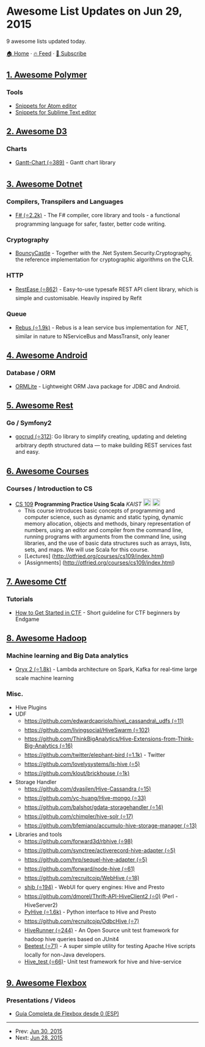 # Awesome List Updates on Jun 29, 2015

9 awesome lists updated today.

[🏠 Home](/README.md) · [🔥 Feed](https://test.trackawesomelist.com/feed.xml) · [📮 Subscribe](https://trackawesomelist.us17.list-manage.com/subscribe?u=d2f0117aa829c83a63ec63c2f&id=36a103854c)



## [1. Awesome Polymer](/content/Granze/awesome-polymer/README.md)

### Tools

*   [Snippets for Atom editor](https://atom.io/packages/polymer-snippets)
*   [Snippets for Sublime Text editor](https://packagecontrol.io/packages/Polymer%20%26%20Web%20Component%20Snippets)

## [2. Awesome D3](/content/wbkd/awesome-d3/README.md)

### Charts

*   [Gantt-Chart (⭐389)](https://github.com/dk8996/Gantt-Chart) - Gantt chart library

## [3. Awesome Dotnet](/content/quozd/awesome-dotnet/README.md)

### Compilers, Transpilers and Languages

*   [F# (⭐2.2k)](https://github.com/fsharp/fsharp/) -  The F# compiler, core library and tools - a functional programming language for safer, faster, better code writing.

### Cryptography

*   [BouncyCastle](https://bouncycastle.org/) - Together with the .Net System.Security.Cryptography, the reference implementation for cryptographic algorithms on the CLR.

### HTTP

*   [RestEase (⭐862)](https://github.com/canton7/RestEase) - Easy-to-use typesafe REST API client library, which is simple and customisable. Heavily inspired by Refit

### Queue

*   [Rebus (⭐1.9k)](https://github.com/rebus-org/Rebus) - Rebus is a lean service bus implementation for .NET, similar in nature to NServiceBus and MassTransit, only leaner

## [4. Awesome Android](/content/JStumpp/awesome-android/README.md)

### Database / ORM

*   [ORMLite](http://ormlite.com/sqlite_java_android_orm.shtml) - Lightweight ORM Java package for JDBC and Android.

## [5. Awesome Rest](/content/marmelab/awesome-rest/README.md)

### Go / Symfony2

*   [gocrud (⭐312)](https://github.com/manishrjain/gocrud): Go library to simplify creating, updating and deleting arbitrary depth structured data — to make building REST services fast and easy.

## [6. Awesome Courses](/content/prakhar1989/awesome-courses/README.md)

### Courses / Introduction to CS

*   [CS 109](http://otfried.org/courses/cs109/index.html) **Programming Practice Using Scala** *KAIST* <img src="https://assets-cdn.github.com/images/icons/emoji/unicode/1f4bb.png" width="20" height="20" alt="Assignments" title="Assignments" /> <img src="https://assets-cdn.github.com/images/icons/emoji/unicode/1f4dd.png" width="20" height="20" alt="Lecture Notes" title="Lecture Notes" />
    *   This course introduces basic concepts of programming and computer science, such as dynamic and static typing, dynamic memory allocation, objects and methods, binary representation of numbers, using an editor and compiler from the command line, running programs with arguments from the command line, using libraries, and the use of basic data structures such as arrays, lists, sets, and maps. We will use Scala for this course.
    *   \[Lectures] (<http://otfried.org/courses/cs109/index.html>)
    *   \[Assignments] (<http://otfried.org/courses/cs109/index.html>)

## [7. Awesome Ctf](/content/apsdehal/awesome-ctf/README.md)

### Tutorials

*   [How to Get Started in CTF](https://www.endgame.com/blog/how-get-started-ctf) - Short guideline for CTF beginners by Endgame

## [8. Awesome Hadoop](/content/youngwookim/awesome-hadoop/README.md)

### Machine learning and Big Data analytics

*   [Oryx 2 (⭐1.8k)](https://github.com/OryxProject/oryx) - Lambda architecture on Spark, Kafka for real-time large scale machine learning

### Misc.

*   Hive Plugins
*   UDF
    *   [https://github.com/edwardcapriolo/hive\_cassandra\_udfs (⭐11)](https://github.com/edwardcapriolo/hive_cassandra_udfs)
    *   [https://github.com/livingsocial/HiveSwarm (⭐102)](https://github.com/livingsocial/HiveSwarm)
    *   [https://github.com/ThinkBigAnalytics/Hive-Extensions-from-Think-Big-Analytics (⭐16)](https://github.com/ThinkBigAnalytics/Hive-Extensions-from-Think-Big-Analytics)
    *   [https://github.com/twitter/elephant-bird (⭐1.1k)](https://github.com/twitter/elephant-bird) - Twitter
    *   [https://github.com/lovelysystems/ls-hive (⭐5)](https://github.com/lovelysystems/ls-hive)
    *   [https://github.com/klout/brickhouse (⭐1k)](https://github.com/klout/brickhouse)
*   Storage Handler
    *   [https://github.com/dvasilen/Hive-Cassandra (⭐15)](https://github.com/dvasilen/Hive-Cassandra)
    *   [https://github.com/yc-huang/Hive-mongo (⭐33)](https://github.com/yc-huang/Hive-mongo)
    *   [https://github.com/balshor/gdata-storagehandler (⭐14)](https://github.com/balshor/gdata-storagehandler)
    *   [https://github.com/chimpler/hive-solr (⭐17)](https://github.com/chimpler/hive-solr)
    *   [https://github.com/bfemiano/accumulo-hive-storage-manager (⭐13)](https://github.com/bfemiano/accumulo-hive-storage-manager)
*   Libraries and tools
    *   [https://github.com/forward3d/rbhive (⭐98)](https://github.com/forward3d/rbhive)
    *   [https://github.com/synctree/activerecord-hive-adapter (⭐5)](https://github.com/synctree/activerecord-hive-adapter)
    *   [https://github.com/hrp/sequel-hive-adapter (⭐5)](https://github.com/hrp/sequel-hive-adapter)
    *   [https://github.com/forward/node-hive (⭐61)](https://github.com/forward/node-hive)
    *   [https://github.com/recruitcojp/WebHive (⭐18)](https://github.com/recruitcojp/WebHive)
    *   [shib (⭐194)](https://github.com/tagomoris/shib) - WebUI for query engines: Hive and Presto
    *   [https://github.com/dmorel/Thrift-API-HiveClient2 (⭐0)](https://github.com/dmorel/Thrift-API-HiveClient2) (Perl - HiveServer2)
    *   [PyHive (⭐1.6k)](https://github.com/dropbox/PyHive) - Python interface to Hive and Presto
    *   [https://github.com/recruitcojp/OdbcHive (⭐7)](https://github.com/recruitcojp/OdbcHive)
    *   [HiveRunner (⭐244)](https://github.com/klarna/HiveRunner) - An Open Source unit test framework for hadoop hive queries based on JUnit4
    *   [Beetest (⭐71)](https://github.com/kawaa/Beetest) - A super simple utility for testing Apache Hive scripts locally for non-Java developers.
    *   [Hive\_test (⭐66)](https://github.com/edwardcapriolo/hive_test)- Unit test framework for hive and hive-service

## [9. Awesome Flexbox](/content/afonsopacifer/awesome-flexbox/README.md)

### Presentations / Videos

*   [Guía Completa de Flexbox desde 0 (ESP)](https://www.youtube.com/watch?v=F-KCncXMPk0)

---

- Prev: [Jun 30, 2015](/content/2015/06/30/README.md)
- Next: [Jun 28, 2015](/content/2015/06/28/README.md)